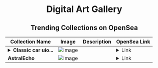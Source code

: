 <div align="center">

# Digital Art Gallery

## Trending Collections on OpenSea

| Collection Name                       | Image                                                                                     | Description                       | OpenSea Link                                                                                          |
|---------------------------------------|-------------------------------------------------------------------------------------------|-----------------------------------|--------------------------------------------------------------------------------------------------------|
| **<details><summary>Classic car uio...</summary>Classic car uiop</details>** | ![Image](https://i.seadn.io/s/raw/files/2f431859dc546737d26da94074830fd3.png?w=500&auto=format?w=200&auto=format) |  | <details><summary>Link</summary>[Classic car uiop](https://opensea.io/collection/classic-car-uiop)</details> |
| **AstralEcho** | ![Image](https://i.seadn.io/s/raw/files/c3650fda891590d1aabc648706a2ffc6.jpg?w=500&auto=format?w=200&auto=format) |  | <details><summary>Link</summary>[AstralEcho](https://opensea.io/collection/astralecho)</details> |

</div>